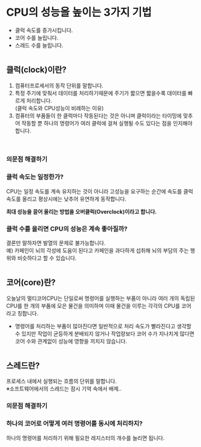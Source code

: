 # CPU의 성능을 높이는 3가지 기법

- 클럭 속도를 증가시킵니다.
- 코어 수를 늘립니다.
- 스레드 수를 늘립니다.
#
## 클럭(clock)이란?
1. 컴퓨터프로세서의 동작 단위를 말합니다.  
2. 특정 주기에 맞춰서 데이터를 처리하기때문에 주기가 짧으면 짧을수록 데이터를 빠르게 처리합니다.  
(클럭 속도와 CPU성능이 비례하는 이유)
3. 컴퓨터의 부품들이 한 클럭마다 작동된다는 것은 아니며 클럭이라는 타이밍에 맞추어 작동할 뿐 하나의 명령어가 여러 클럭에 걸쳐 실행될 수도 있다는 점을 인지해야합니다.  


<br/>


### __의문점 해결하기__  
### 클럭 속도는 일정한가?  
CPU는 일정 속도를 계속 유지하는 것이 아니라 고성능을 요구하는 순간에 속도를 클럭 속도를 올리고 평상시에는 낮추어 유연하게 동작합니다.  

**최대 성능을 끌어 올리는 방법을 오버클럭(Overclock)이라고 합니다.**

### 클럭 수를 올리면 CPU의 성능은 계속 좋아질까?
결론만 말하자면 발열의 문제로 불가능합니다.  
예) 카페인이 뇌의 각성에 도움이 된다고 카페인을 과다하게 섭취해 뇌의 부담의 주는 행위와 비슷하다고 할 수 있습니다.

#
## 코어(core)란?
오늘날의 멀티코어CPU는 단일로써 명령어를 실행하는 부품이 아니라 여러 개의 독립된 CPU를 한 개의 부품에 모은 물건을 의미하며 이때 물건을 이루는 각각의 CPU를 코어라고 칭합니다.

- 명령어를 처리하는 부품이 많아진다면 일반적으로 처리 속도가 빨라진다고 생각할 수 있지만 작업이 균등하게 분배되지 않거나 작업량보다 코어 수가 지나치게 많다면 코어 수와 관계없이 성능에 영향을 끼치지 않습니다. 

#
## 스레드란?
프로세스 내에서 실행되는 흐름의 단위를 말합니다.  
※소프트웨어에서의 스레드는 잠시 기억 속에서 배제..

### __의문점 해결하기__  
### 하나의 코어로 어떻게 여러 명령어를 동시에 처리하지?  
하나의 명령어를 처리하기 위해 필요한 레지스터의 개수를 늘리면 됩니다.


